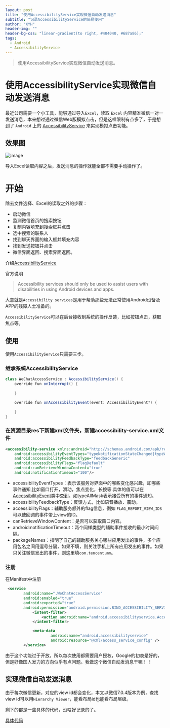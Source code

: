 ```yaml
---
layout: post
title: "使用AccessibilityService实现微信自动发送消息"
subtitle: "记录AccessibilityService的简易使用"
author: "XYH"
header-img: ""
header-bg-css: "linear-gradient(to right, #404040, #687a86);"
tags:
  - Android
  - AccessibilityService
---
```


> 使用AccessibilityService实现微信自动发送消息。

# 使用AccessibilityService实现微信自动发送消息

最近公司需要一个小工具，能够通过导入`Excel`，读取 `Excel` 内容精准微信一对一发送消息，本来想过通过微信Web版模拟点击，但是这样限制有点多了，于是想到了 `Android` 上的 [AccessibilityService](https://developer.android.com/reference/android/accessibilityservice/AccessibilityService) 来实现模拟点击功能。

## 效果图

![image](https://qfxl.oss-cn-shanghai.aliyuncs.com/images/AccessibilityService.gif)

导入Excel读取内容之后，发送消息的操作就能全部不需要手动操作了。

# 开始

除去文件选择、Excel的读取之外的步骤：

* 启动微信
* 监测微信首页的搜索按钮
* 复制内容填充到搜索框并点击
* 选中搜索的联系人
* 找到聊天界面的输入框并填充内容
* 找到发送按钮并点击
* 微信界面返回、搜索界面返回。

介绍[AccessibilityService](https://developer.android.com/reference/android/accessibilityservice/AccessibilityService)

官方说明

> Accessibility services should only be used to assist users with disabilities in using Android devices and apps. 

大意就是`Accessibility services`是用于帮助那些无法正常使用Android设备及APP的残障人士准备的。

`AccessibilityService`可以在后台接收到系统的操作反馈，比如按钮点击，获取焦点等。


## 使用

使用`AccessibilityService`只需要三步。

### 继承系统AccessibilityService

```java
class WeChatAccessService : AccessibilityService() {
    override fun onInterrupt() {
        
    }

    override fun onAccessibilityEvent(event: AccessibilityEvent?) {
        
    }
}

```

### 在资源目录res下新建xml文件夹，新建accessibility-service.xml文件

```xml
<accessibility-service xmlns:android="http://schemas.android.com/apk/res/android"
    android:accessibilityEventTypes="typeNotificationStateChanged|typeWindowStateChanged"
    android:accessibilityFeedbackType="feedbackGeneric"
    android:accessibilityFlags="flagDefault"
    android:canRetrieveWindowContent="true"
    android:notificationTimeout="100"/>
```

* accessibilityEventTypes：表示该服务对界面中的哪些变化感兴趣，即哪些事件通知,比如窗口打开，滑动，焦点变化，长按等.具体的值可以在[AccessibilityEvent](https://developer.android.com/reference/android/view/accessibility/AccessibilityEvent?hl=en)类中查到。如typeAllMask表示接受所有的事件通知。
* accessibilityFeedbackType：反馈方式，比如语音播放、震动。
* accessibilityFlags：辅助服务额外的flag信息，例如 `FLAG_REPORT_VIEW_IDS`可以使回调的事件带上view的ID。
* canRetrieveWindowContent：是否可以获取窗口内容。
* android:notificationTimeout：两个同样类型的辅助事件接收的最小时间间隔。
* packageNames：指明了自己的辅助服务关心哪些应用发出的事件，多个应用包名之间用逗号分隔，如果不填，则关注手机上所有应用发出的事件。如果只关注微信发出的事件，则这里填`com.tencent.mm`。

### 注册

在Manifest中注册

```xml
 <service
        android:name=".WeChatAccessService"
        android:enabled="true"
        android:exported="true"
        android:permission="android.permission.BIND_ACCESSIBILITY_SERVICE">
            <intent-filter>
                <action android:name="android.accessibilityservice.AccessibilityService" />
            </intent-filter>

            <meta-data
                    android:name="android.accessibilityservice"
                    android:resource="@xml/access_service_config" />
        </service>
```

由于这个功能过于开放，所以每次使用都需要用户授权，Google的初衷是好的，但是好像国人发力的方向似乎有点问题。我做这个微信自动发消息干嘛！！

## 实现微信自动发送消息

由于每次微信更新，对应的view id都会变化，本文以微信7.0.4版本为例，查找view id可以用`Hierarchy Viewer`，能看布局id也能看布局层级。

剩下的都是一些具体的代码，没啥好记录的了。

[具体代码](https://github.com/qfxl/WxAutoController)